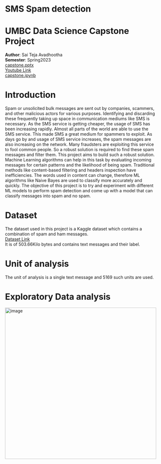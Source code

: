 # SMS Spam detection
# UMBC Data Science Capstone Project
**Author**: Sai Teja Avadhootha\
**Semester**: Spring2023\
[capstone.pptx](https://github.com/asaitej1/saiteja_data606/blob/main/docs/SMS%20Spam%20detection.pptx)\
[Youtube Link]()\
[capstone.ipynb](https://github.com/asaitej1/saiteja_data606/blob/main/src/sms_spam_detection_(final1).ipynb)

# Introduction
Spam or unsolicited bulk messages are sent out by companies, scammers, and other malicious actors for various purposes. 
Identifying and discarding these frequently taking up space in communication mediums like SMS is necessary.
As the SMS service is getting cheaper, the usage of SMS has been increasing rapidly. Almost all parts of the world are able to use the SMS service. This made SMS a great medium for spammers to exploit. 
As days go by and usage of SMS service increases, the spam messages are also increasing on the network. Many fraudsters are exploiting this service to fool common people.
So a robust solution is required to find these spam messages and filter them. This project aims to build such a robust solution.
Machine Learning algorithms can help in this task by evaluating incoming messages for certain patterns and the likelihood of being spam.
Traditional methods like content-based filtering and headers inspection have inefficiencies. The words used in content can change, therefore ML algorithms like Naive Bayes are used to classify more accurately and quickly.
The objective of this project is to try and experiment with different ML models to perform spam detection and come up with a model that can classify messages into spam and no spam.

# Dataset
The dataset used in this project is a Kaggle dataset which contains a combination of spam and ham messages.\
[Dataset Link](https://www.kaggle.com/datasets/uciml/sms-spam-collection-dataset)\
It is of 503.66Kilo bytes and contains text messages and their label.

# Unit of analysis
The unit of analysis is a single text message and 5169 such units are used.

# Exploratory Data analysis

<img width="500" alt="image" src="https://github.com/asaitej1/saiteja_data606/blob/main/Images/Image1.png">



